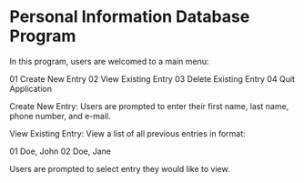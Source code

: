 Personal Information Database Program
=====================================

In this program, users are welcomed to a main menu:

01	Create New Entry
02	View Existing Entry
03	Delete Existing Entry
04	Quit Application

Create New Entry:
Users are prompted to enter their first name, last name, phone number, and e-mail.

View Existing Entry:
View a list of all previous entries in format:

01	Doe, John
02	Doe, Jane

Users are prompted to select entry they would like to view.

